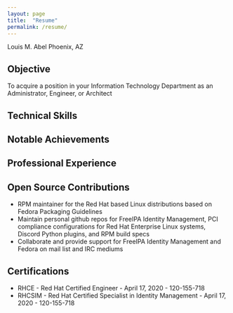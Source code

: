 ```yaml
---
layout: page
title:  "Resume"
permalink: /resume/
---
```


Louis M. Abel
Phoenix, AZ

## Objective 

To acquire a position in your Information Technology Department as an Administrator, Engineer, or Architect

## Technical Skills

## Notable Achievements

## Professional Experience

## Open Source Contributions

* RPM maintainer for the Red Hat based Linux distributions based on Fedora Packaging Guidelines
* Maintain personal github repos for FreeIPA Identity Management, PCI compliance configurations for Red Hat Enterprise Linux systems, Discord Python plugins, and RPM build specs
* Collaborate and provide support for FreeIPA Identity Management and Fedora on mail list and IRC mediums

## Certifications

* RHCE - Red Hat Certified Engineer - April 17, 2020 - 120-155-718
* RHCSIM - Red Hat Certified Specialist in Identity Management - April 17, 2020 - 120-155-718
